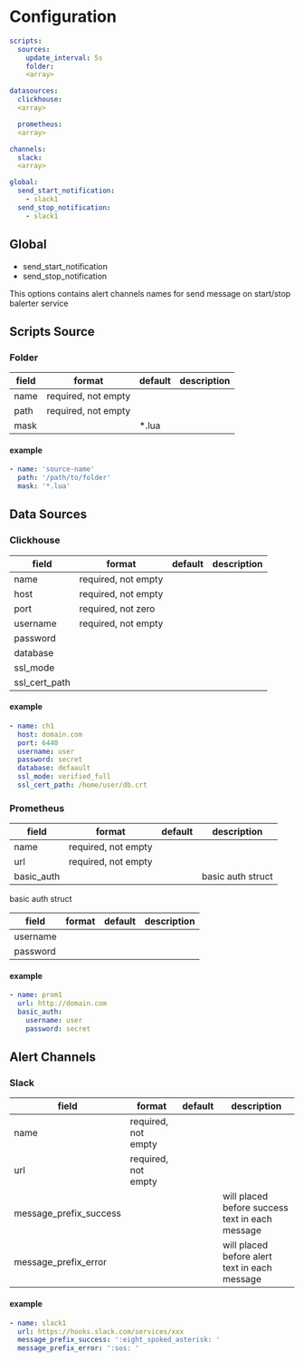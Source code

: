 # Configuration

```yaml
scripts:
  sources:
    update_interval: 5s
    folder:
    <array>

datasources:
  clickhouse:
  <array>

  prometheus:
  <array>

channels:
  slack:
  <array>

global:
  send_start_notification:
    - slack1
  send_stop_notification:
    - slack1
```

## Global

- send_start_notification
- send_stop_notification

This options contains alert channels names for send message on start/stop balerter service

## Scripts Source

### Folder

|field|format|default|description|
|-----|------|-------|-----------|
|name|required, not empty|||
|path|required, not empty|||
|mask||*.lua||

#### example

```yaml
- name: 'source-name'
  path: '/path/to/folder'
  mask: '*.lua'
```

## Data Sources

### Clickhouse

|field|format|default|description|
|-----|------|-------|-----------|
|name|required, not empty|||
|host|required, not empty|||
|port|required, not zero|||
|username|required, not empty|||
|password||||
|database||||
|ssl_mode||||
|ssl_cert_path||||

#### example

```yaml
- name: ch1
  host: domain.com
  port: 6440
  username: user
  password: secret
  database: defaault
  ssl_mode: verified_full
  ssl_cert_path: /home/user/db.crt
```

### Prometheus

|field|format|default|description|
|-----|------|-------|-----------|
|name|required, not empty|||
|url|required, not empty|||
|basic_auth|||basic auth struct|

basic auth struct

|field|format|default|description|
|-----|------|-------|-----------|
|username||||
|password||||

#### example
```yaml
- name: prom1
  url: http://domain.com
  basic_auth:
    username: user
    password: secret
```

## Alert Channels

### Slack

|field|format|default|description|
|-----|------|-------|-----------|
|name|required, not empty|||
|url|required, not empty|||
|message_prefix_success|||will placed before success text in each message|
|message_prefix_error|||will placed before alert text in each message|

#### example

```yaml
- name: slack1
  url: https://hooks.slack.com/services/xxx
  message_prefix_success: ':eight_spoked_asterisk: '
  message_prefix_error: ':sos: '
```